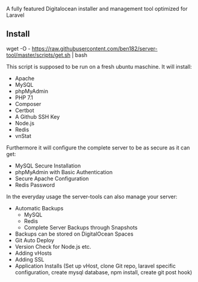 A fully featured Digitalocean installer and management tool optimized for Laravel

## Install
wget -O - https://raw.githubusercontent.com/ben182/server-tool/master/scripts/get.sh | bash

This script is supposed to be run on a fresh ubuntu maschine. It will install:
* Apache
* MySQL
* phpMyAdmin
* PHP 7.1
* Composer
* Certbot
* A Github SSH Key
* Node.js
* Redis
* vnStat

Furthermore it will configure the complete server to be as secure as it can get:
* MySQL Secure Installation
* phpMyAdmin with Basic Authentication
* Secure Apache Configuration
* Redis Password

In the everyday usage the server-tools can also manage your server:
* Automatic Backups
    * MySQL
    * Redis
    * Complete Server Backups through Snapshots
* Backups can be stored on DigitalOcean Spaces
* Git Auto Deploy
* Version Check for Node.js etc.
* Adding vHosts
* Adding SSL
* Application Installs (Set up vHost, clone Git repo, laravel specific configuration, create mysql database, npm install, create git post hook)